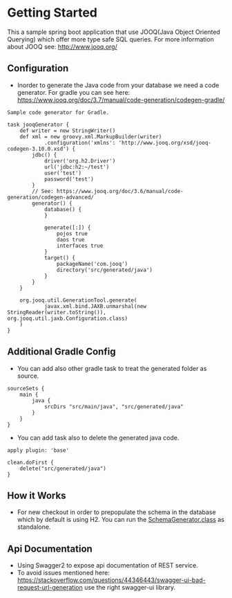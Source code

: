 # Getting Started
This a sample spring boot application that use JOOQ(Java Object Oriented Querying) which offer more type safe SQL queries. For more information about JOOQ see: http://www.jooq.org/

## Configuration
* Inorder to generate the Java code from your database we need a code generator. For gradle you can see here: https://www.jooq.org/doc/3.7/manual/code-generation/codegen-gradle/
```
Sample code generator for Gradle.

task jooqGenerator {
	def writer = new StringWriter()
	def xml = new groovy.xml.MarkupBuilder(writer)
			.configuration('xmlns': 'http://www.jooq.org/xsd/jooq-codegen-3.10.0.xsd') {
		jdbc() {
			driver('org.h2.Driver')
			url('jdbc:h2:~/test')
			user('test')
			password('test')
		}
		// See: https://www.jooq.org/doc/3.6/manual/code-generation/codegen-advanced/
		generator() {
			database() {
			}

			generate([:]) {
				pojos true
				daos true
				interfaces true
			}
			target() {
				packageName('com.jooq')
				directory('src/generated/java')
			}
		}
	}

	org.jooq.util.GenerationTool.generate(
			javax.xml.bind.JAXB.unmarshal(new StringReader(writer.toString()), org.jooq.util.jaxb.Configuration.class)
	)
}
```

## Additional Gradle Config

* You can add also other gradle task to treat the generated folder as source.
```
sourceSets {
	main {
		java {
			srcDirs "src/main/java", "src/generated/java"
		}
	}
}
```
* You can add task also to delete the generated java code.
```
apply plugin: 'base'

clean.doFirst {
	delete("src/generated/java")
}
```

## How it Works
* For new checkout in order to prepopulate the schema in the database which by default is using H2. You can run the [SchemaGenerator.class](https://github.com/bbarbs/spring-boot-rest-jooq/blob/master/src/main/java/com/jooq/setup/SchemaGenerator.java) as standalone.

## Api Documentation
* Using Swagger2 to expose api documentation of REST service.
* To avoid issues mentioned here: https://stackoverflow.com/questions/44346443/swagger-ui-bad-request-url-generation use the right swagger-ui library.
